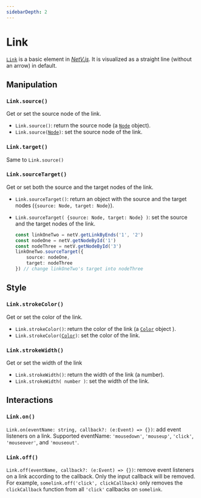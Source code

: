 ```yaml
---
sidebarDepth: 2
---
```


# Link

[`Link`](link.html) is a basic element in [_NetV.js_](/). It is visualized as a straight line (without an arrow) in default.

## Manipulation

### `Link.source()`

Get or set the source node of the link.

-   `Link.source()`: return the source node (a [`Node`](node.html) object).
-   `Link.source(`[`Node`](node.html)`)`: set the source node of the link.

### `Link.target()`

Same to `Link.source()`

### `Link.sourceTarget()`

Get or set both the source and the target nodes of the link.

-   `Link.sourceTarget()`: return an object with the source and the target nodes (`{source: Node, target: Node}`).

-   `Link.sourceTarget( {source: Node, target: Node} )`: set the source and the target nodes of the link.

    ```typescript
    const linkOneTwo = netV.getLinkByEnds('1', '2')
    const nodeOne = netV.getNodeById('1')
    const nodeThree = netV.getNodeById('3')
    linkOneTwo.sourceTarget({
        source: nodeOne,
        target: nodeThree
    }) // change linkOneTwo's target into nodeThree
    ```

## Style

### `Link.strokeColor()`

Get or set the color of the link.

-   `Link.strokeColor()`: return the color of the link (a [`Color`](interfaces.html#color) object ).
-   `Link.strokeColor(`[`Color`](interfaces.html#color)`)`: set the color of the link.

### `Link.strokeWidth()`

Get or set the width of the link

-   `Link.strokeWidth()`: return the width of the link (a number).
-   `Link.strokeWidth( number )`: set the width of the link.

## Interactions

### `Link.on()`

`Link.on(eventName: string, callback?: (e:Event) => {})`: add event listeners on a link.
Supported eventName: `'mousedown'`, `'mouseup'`, `'click'`, `'mouseover'`, and `'mouseout'`.

### `Link.off()`

`Link.off(eventName, callback?: (e:Event) => {})`: remove event listeners on a link according to the callback. Only the input callback will be removed. For example, `somelink.off('click', clickCallback)` only removes the `clickCallback` function from all `'click'` callbacks on `somelink`.
